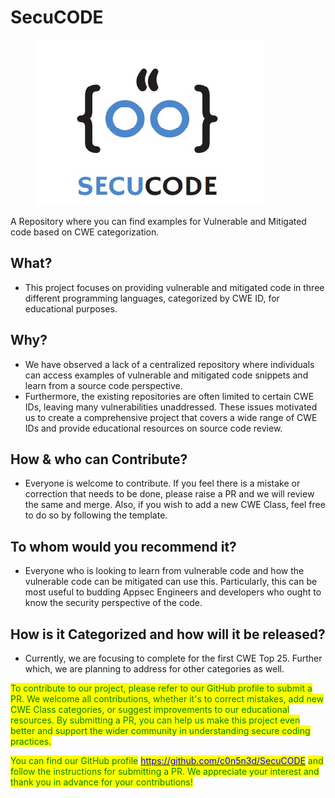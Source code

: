 # SecuCODE

<figure><img src=".gitbook/assets/Secucode (1).jpg" alt=""><figcaption></figcaption></figure>

A Repository where you can find examples for Vulnerable and Mitigated code based on CWE categorization.

## What?

* This project focuses on providing vulnerable and mitigated code in three different programming languages, categorized by CWE ID, for educational purposes.

## Why?

* We have observed a lack of a centralized repository where individuals can access examples of vulnerable and mitigated code snippets and learn from a source code perspective.
* Furthermore, the existing repositories are often limited to certain CWE IDs, leaving many vulnerabilities unaddressed. These issues motivated us to create a comprehensive project that covers a wide range of CWE IDs and provide educational resources on source code review.

## How & who can Contribute?

* Everyone is welcome to contribute. If you feel there is a mistake or correction that needs to be done, please raise a PR and we will review the same and merge. Also, if you wish to add a new CWE Class, feel free to do so by following the template.

## To whom would you recommend it?

* Everyone who is looking to learn from vulnerable code and how the vulnerable code can be mitigated can use this. Particularly, this can be most useful to budding Appsec Engineers and developers who ought to know the security perspective of the code.

## How is it Categorized and how will it be released?

* Currently, we are focusing to complete for the first CWE Top 25. Further which, we are planning to address for other categories as well.

<mark style="color:green;">To contribute to our project, please refer to our GitHub profile to submit a PR. We welcome all contributions, whether it's to correct mistakes, add new CWE Class categories, or suggest improvements to our educational resources. By submitting a PR, you can help us make this project even better and support the wider community in understanding secure coding practices.</mark>

<mark style="color:green;">You can find our GitHub profile</mark> [<mark style="color:blue;">https://github.com/c0n5n3d/SecuCODE</mark>](https://github.com/c0n5n3d/SecuCODE) <mark style="color:green;">and follow the instructions for submitting a PR. We appreciate your interest and thank you in advance for your contributions!</mark>

